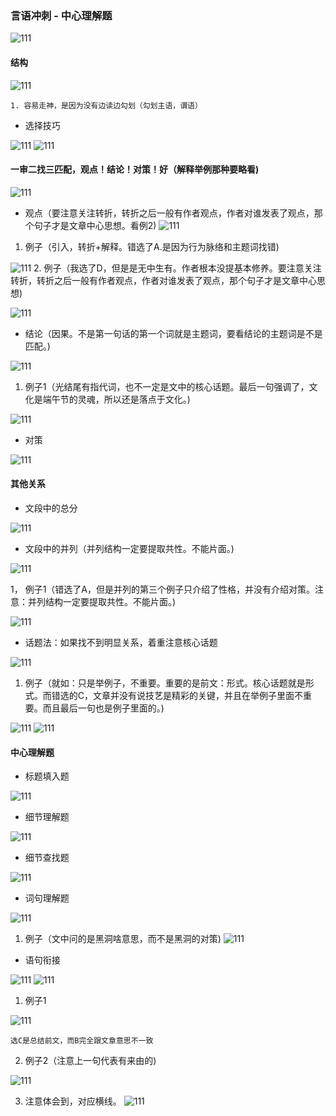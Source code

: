 ### 言语冲刺 - 中心理解题

![111](../images5/298.png)
#### 结构

![111](../images5/283.png)

```
1. 容易走神，是因为没有边读边勾划（勾划主语，谓语）

```

- 选择技巧

![111](../images5/284.png)
![111](../images5/286.png)

#### 一审二找三匹配，观点！结论！对策！好（解释举例那种要略看)

![111](../images5/287.png)

- 观点（要注意关注转折，转折之后一般有作者观点，作者对谁发表了观点，那个句子才是文章中心思想。看例2)
![111](../images5/288.png)

1. 例子（引入，转折+解释。错选了A.是因为行为脉络和主题词找错)

![111](../images5/289.png)
2. 例子（我选了D，但是是无中生有。作者根本没提基本修养。要注意关注转折，转折之后一般有作者观点，作者对谁发表了观点，那个句子才是文章中心思想)

![111](../images5/290.png)

- 结论（因果。不是第一句话的第一个词就是主题词，要看结论的主题词是不是匹配。)

![111](../images5/291.png)

1. 例子1（光结尾有指代词，也不一定是文中的核心话题。最后一句强调了，文化是端午节的灵魂，所以还是落点于文化。)

![111](../images5/292.png)

- 对策

![111](../images5/293.png)

#### 其他关系 

- 文段中的总分

![111](../images5/294.png)
- 文段中的并列（并列结构一定要提取共性。不能片面。)

![111](../images5/295.png)

1， 例子1（错选了A，但是并列的第三个例子只介绍了性格，并没有介绍对策。注意：并列结构一定要提取共性。不能片面。)

![111](../images5/296.png)

- 话题法：如果找不到明显关系，着重注意核心话题

![111](../images5/297.png)

1. 例子（就如：只是举例子，不重要。重要的是前文：形式。核心话题就是形式。而错选的C，文章并没有说技艺是精彩的关键，并且在举例子里面不重要。而且最后一句也是例子里面的。)

![111](../images5/299.png)
![111](../images5/300.png)

#### 中心理解题

- 标题填入题

![111](../images5/301.png)
- 细节理解题

![111](../images5/302.png)

- 细节查找题

![111](../images5/303.png)

- 词句理解题

![111](../images5/304.png)

1. 例子（文中问的是黑洞啥意思，而不是黑洞的对策)
![111](../images5/305.png)

- 语句衔接

![111](../images5/308.png)
![111](../images5/306.png)

1. 例子1

![111](../images5/307.png)

```
选C是总结前文，而B完全跟文章意思不一致
```

2. 例子2（注意上一句代表有来由的)

![111](../images5/309.png)

3. 注意体会到，对应横线。
![111](../images5/310.png)